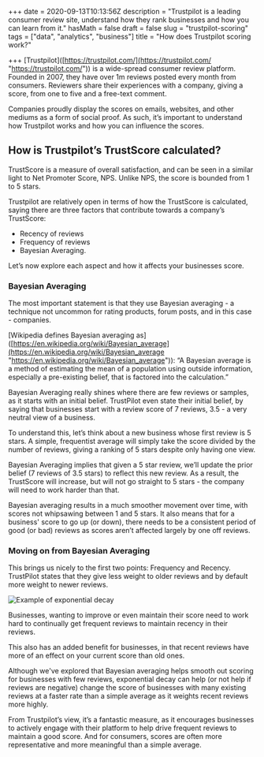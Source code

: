 +++
date = 2020-09-13T10:13:56Z
description = "Trustpilot is a leading consumer review site, understand how they rank businesses and how you can learn from it."
hasMath = false
draft = false
slug = "trustpilot-scoring"
tags = ["data", "analytics", "business"]
title = "How does Trustpilot scoring work?"

+++
\[Trustpilot\]([https://trustpilot.com/](https://trustpilot.com/ "https://trustpilot.com/")) is a wide-spread consumer review platform. Founded in 2007, they have over 1m reviews posted every month from consumers. Reviewers share their experiences with a company, giving a score, from one to five and a free-text comment.

Companies proudly display the scores on emails, websites, and other mediums as a form of social proof. As such, it’s important to understand how Trustpilot works and how you can influence the scores.

## **How is Trustpilot’s TrustScore calculated?**

TrustScore is a measure of overall satisfaction, and can be seen in a similar light to Net Promoter Score, NPS. Unlike NPS, the score is bounded from 1 to 5 stars.

Trustpilot are relatively open in terms of how the TrustScore is calculated, saying there are three factors that contribute towards a company’s TrustScore:

* Recency of reviews
* Frequency of reviews
* Bayesian Averaging.

Let’s now explore each aspect and how it affects your businesses score.

### Bayesian Averaging

The most important statement is that they use Bayesian averaging - a technique not uncommon for rating products, forum posts, and in this case - companies.

\[Wikipedia defines Bayesian averaging as\]([https://en.wikipedia.org/wiki/Bayesian_average](https://en.wikipedia.org/wiki/Bayesian_average "https://en.wikipedia.org/wiki/Bayesian_average")): “A Bayesian average is a method of estimating the mean of a population using outside information, especially a pre-existing belief, that is factored into the calculation.”

Bayesian Averaging really shines where there are few reviews or samples, as it starts with an initial belief. TrustPilot even state their initial belief, by saying that businesses start with a review score of 7 reviews, 3.5 - a very neutral view of a business.

To understand this, let’s think about a new business whose first review is 5 stars. A simple, frequentist average will simply take the score divided by the number of reviews, giving a ranking of 5 stars despite only having one view.

Bayesian Averaging implies that given a 5 star review, we’ll update the prior belief (7 reviews of 3.5 stars) to reflect this new review. As a result, the TrustScore will increase, but will not go straight to 5 stars - the company will need to work harder than that.

Bayesian averaging results in a much smoother movement over time, with scores not whipsawing between 1 and 5 stars. It also means that for a business' score to go up (or down), there needs to be a consistent period of good (or bad) reviews as scores aren’t affected largely by one off reviews.

### Moving on from Bayesian Averaging

This brings us nicely to the first two points: Frequency and Recency. TrustPilot states that they give less weight to older reviews and by default more weight to newer reviews.

![Example of exponential decay](/static/graphs/exp_decay.png "Example of exponential decay")

Businesses, wanting to improve or even maintain their score need to work hard to continually get frequent reviews to maintain recency in their reviews.

This also has an added benefit for businesses, in that recent reviews have more of an effect on your current score than old ones. 

Although we've explored that Bayesian averaging helps smooth out scoring for businesses with few reviews, exponential decay can help (or not help if reviews are negative) change the score of businesses with many existing reviews at a faster rate than a simple average as it weights recent reviews more highly.

From Trustpilot’s view, it’s a fantastic measure, as it encourages businesses to actively engage with their platform to help drive frequent reviews to maintain a good score. And for consumers, scores are often more representative and more meaningful than a simple average.
